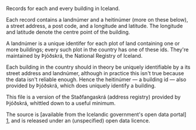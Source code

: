 Records for each and every building in Iceland.

Each record contains a landnúmer and a heitinúmer (more on these below), a
street address, a post code, and a longitude and latitude. The longitude and
latitude denote the centre point of the building.

A landnúmer is a unique identifer for each plot of land containing one or more
buildings; every such plot in the country has one of these ids. They're
maintained by Þjóðskrá, the National Registry of Iceland.

Each building in the country should in theory be uniquely identifiable by a its
street address and landnúmer, although in practice this isn't true because the
data isn't reliable enough. Hence the heitinúmer — a building id — also provided
by Þjóðskrá, which does uniquely identify a building.

This file is a version of the Staðfangaskrá (address registry) provided by
Þjóðskrá, whittled down to a useful minimum.

The source is [available from the Icelandic government's open data portal] [1],
and is released under an (unspecified) open data licence.

[1]: http://opingogn.is/dataset/stadfangaskra
